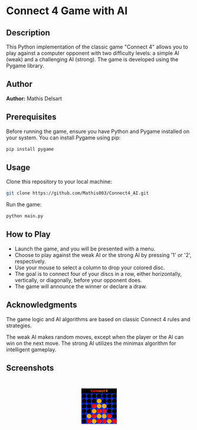 # Connect 4 Game with AI

## Description

This Python implementation of the classic game "Connect 4" allows you to play against a computer opponent with two difficulty levels:
a simple AI (weak) and a challenging AI (strong).
The game is developed using the Pygame library.


## Author

**Author:** Mathis Delsart

## Prerequisites

Before running the game, ensure you have Python and Pygame installed on your system.
You can install Pygame using pip:
```bash
pip install pygame
```

## Usage

Clone this repository to your local machine:
```bash
git clone https://github.com/Mathis003/Connect4_AI.git
```

Run the game:
```bash
python main.py
```

## How to Play
- Launch the game, and you will be presented with a menu.
- Choose to play against the weak AI or the strong AI by pressing '1' or '2', respectively.
- Use your mouse to select a column to drop your colored disc.
- The goal is to connect four of your discs in a row, either horizontally, vertically, or diagonally, before your opponent does.
- The game will announce the winner or declare a draw.


## Acknowledgments
The game logic and AI algorithms are based on classic Connect 4 rules and strategies.

The weak AI makes random moves, except when the player or the AI can win on the next move.
The strong AI utilizes the minimax algorithm for intelligent gameplay.

## Screenshots

# <p align="center"> <img src="assets/image_game_example.png" height="100"/> </p>